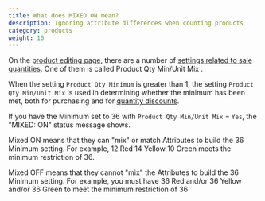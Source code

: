 ```yaml
---
title: What does MIXED ON mean? 
description: Ignoring attribute differences when counting products 
category: products
weight: 10
---
```


On the [product editing page](/user/products/product_edit/), 
there are a number of [settings related to sale quantities](/user/products/product_units/).  One of them is called Product Qty Min/Unit Mix . 

When the setting `Product Qty Minimum` is greater than 1, the 
setting `Product Qty Min/Unit Mix` is used in determining 
whether the minimum has been met, both for purchasing and for 
[quantity discounts](/user/products/quantity_discounts/). 

If you have the Minimum set to 36 with `Product Qty Min/Unit Mix` = `Yes`, the "MIXED: ON" status message shows.

Mixed ON means that they can "mix" or match Attributes to build the 36 Minimum setting.  For example, 12 Red 14 Yellow 10 Green meets the minimum restriction of 36. 

Mixed OFF means that they cannot "mix" the Attributes to build the 36 Minimum setting. For example, you must have 36 Red and/or 36 Yellow and/or 36 Green
to meet the minimum restriction of 36

